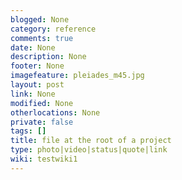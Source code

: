 ```yaml
---
blogged: None
category: reference
comments: true
date: None
description: None
footer: None
imagefeature: pleiades_m45.jpg
layout: post
link: None
modified: None
otherlocations: None
private: false
tags: []
title: file at the root of a project
type: photo|video|status|quote|link
wiki: testwiki1
---
```

<!--summary-->